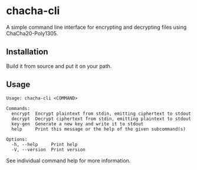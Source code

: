 # chacha-cli

A simple command line interface for encrypting and decrypting files using ChaCha20-Poly1305.

## Installation

Build it from source and put it on your path.

## Usage

```
Usage: chacha-cli <COMMAND>

Commands:
  encrypt  Encrypt plaintext from stdin, emitting ciphertext to stdout
  decrypt  Decrypt ciphertext from stdin, emitting plaintext to stdout
  key-gen  Generate a new key and write it to stdout
  help     Print this message or the help of the given subcommand(s)

Options:
  -h, --help     Print help
  -V, --version  Print version
```

See individual command help for more information.